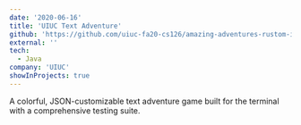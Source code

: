 ```yaml
---
date: '2020-06-16'
title: 'UIUC Text Adventure'
github: 'https://github.com/uiuc-fa20-cs126/amazing-adventures-rustom-ichhaporia'
external: ''
tech:
  - Java
company: 'UIUC'
showInProjects: true
---
```


A colorful, JSON-customizable text adventure game built for the terminal with a comprehensive testing suite.
